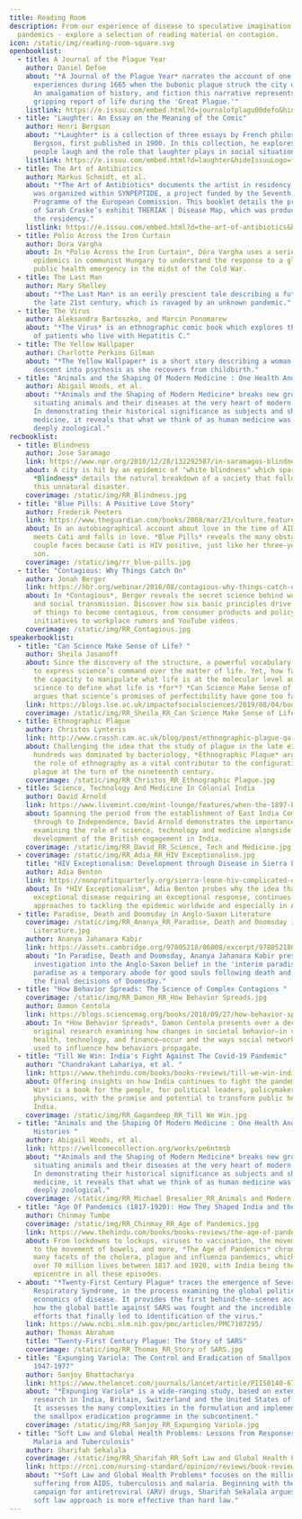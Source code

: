```yaml
---
title: Reading Room
description: From our experience of disease to speculative imagination of future
  pandemics - explore a selection of reading material on contagion.
icon: /static/img/reading-room-square.svg
openbooklist:
  - title: A Journal of the Plague Year
    author: Daniel Defoe
    about: "*A Journal of the Plague Year* narrates the account of one man's
      experiences during 1665 when the bubonic plague struck the city of London.
      An amalgamation of history, and fiction this narrative represents a
      gripping report of life during the 'Great Plague.'"
    listlink: https://e.issuu.com/embed.html?d=journalofplagu00defo&hideIssuuLogo=true&hideShareButton=true&pageNumber=12&u=sciencegallerybengaluru
  - title: "Laughter: An Essay on the Meaning of the Comic"
    author: Henri Bergson
    about: "*Laughter* is a collection of three essays by French philosopher Henri
      Bergson, first published in 1900. In this collection, he explores why
      people laugh and the role that laughter plays in social situations."
    listlink: https://e.issuu.com/embed.html?d=laughter&hideIssuuLogo=true&hideShareButton=true&pageNumber=10&u=sciencegallerybengaluru
  - title: The Art of Antibiotics
    author: Markus Schmidt, et al.
    about: "*The Art of Antibiotics* documents the artist in residency program that
      was organized within SYNPEPTIDE, a project funded by the Seventh Framework
      Programme of the European Commission. This booklet details the production
      of Sarah Craske’s exhibit THERIAK | Disease Map, which was produced during
      the residency."
    listlink: https://e.issuu.com/embed.html?d=the-art-of-antibiotics&hideIssuuLogo=true&hideShareButton=true&u=sciencegallerybengaluru
  - title: Polio Across the Iron Curtain
    author: Dora Vargha
    about: In *Polio Across the Iron Curtain*, Dóra Vargha uses a series of polio
      epidemics in communist Hungary to understand the response to a global
      public health emergency in the midst of the Cold War.
  - title: The Last Man
    author: Mary Shelley
    about: "*The Last Man* is an eerily prescient tale describing a future Earth of
      the late 21st century, which is ravaged by an unknown pandemic."
  - title: The Virus
    author: Aleksandra Bartoszko, and Marcin Ponomarew
    about: "*The Virus* is an ethnographic comic book which explores the experiences
      of patients who live with Hepatitis C."
  - title: The Yellow Wallpaper
    author: Charlotte Perkins Gilman
    about: "*The Yellow Wallpaper* is a short story describing a woman’s gradual
      descent into psychosis as she recovers from childbirth."
  - title: "Animals and the Shaping Of Modern Medicine : One Health And Its Histories"
    author: Abigail Woods, et al.
    about: "*Animals and the Shaping of Modern Medicine* breaks new ground by
      situating animals and their diseases at the very heart of modern medicine.
      In demonstrating their historical significance as subjects and shapers of
      medicine, it reveals that what we think of as human medicine was in fact
      deeply zoological."
recbooklist:
  - title: Blindness
    author: Jose Saramago
    link: https://www.npr.org/2010/12/28/132292587/in-saramagos-blindness-a-vision-of-human-nature
    about: A city is hit by an epidemic of "white blindness" which spares no one.
      *Blindness* details the natural breakdown of a society that follows upon
      this unnatural disaster.
    coverimage: /static/img/RR_Blindness.jpg
  - title: "Blue Pills: A Positive Love Story"
    author: Frederik Peeters
    link: https://www.theguardian.com/books/2008/mar/23/culture.features
    about: In an autobiographical account about love in the time of AIDS, Frederik
      meets Cati and falls in love. *Blue Pills* reveals the many obstacles the
      couple faces because Cati is HIV positive, just like her three-year-old
      son.
    coverimage: /static/img/rr_blue-pills.jpg
  - title: "Contagious: Why Things Catch On"
    author: Jonah Berger
    link: https://hbr.org/webinar/2016/08/contagious-why-things-catch-on
    about: In *Contagious*, Berger reveals the secret science behind word-of-mouth
      and social transmission. Discover how six basic principles drive all sorts
      of things to become contagious, from consumer products and policy
      initiatives to workplace rumors and YouTube videos.
    coverimage: /static/img/RR_Contagious.jpg
speakerbooklist:
  - title: "Can Science Make Sense of Life? "
    author: Sheila Jasanoff
    about: Since the discovery of the structure, a powerful vocabulary has emerged
      to express science’s command over the matter of life. Yet, how far should
      the capacity to manipulate what life is at the molecular level authorize
      science to define what life is *for*? *Can Science Make Sense of Life?*
      argues that science’s promises of perfectibility have gone too far.
    link: https://blogs.lse.ac.uk/impactofsocialsciences/2019/08/04/book-review-can-science-make-sense-of-life-by-sheila-jasanoff/
    coverimage: /static/img/RR_Sheila_RR_Can Science Make Sense of Life.jpg
  - title: Ethnographic Plague
    author: Christos Lynteris
    link: http://www.crassh.cam.ac.uk/blog/post/ethnographic-plague-qa-with-christos-lynteris
    about: Challenging the idea that the study of plague in the late eighteen
      hundreds was dominated by bacteriology, *Ethnographic Plague* argues for
      the role of ethnography as a vital contributor to the configuration of
      plague at the turn of the nineteenth century.
    coverimage: /static/img/RR_Christos_RR_Ethnographic Plague.jpg
  - title: Science, Technology And Medicine In Colonial India
    author: David Arnold
    link: https://www.livemint.com/mint-lounge/features/when-the-1897-bubonic-plague-ravaged-india-11587876174403.html
    about: Spanning the period from the establishment of East India Company rule
      through to Independence, David Arnold demonstrates the importance of
      examining the role of science, technology and medicine alongside the
      development of the British engagement in India.
    coverimage: /static/img/RR_David_RR_Science, Tech and Medicine.jpg
  - coverimage: /static/img/RR_Adia_RR_HIV Exceptionalism.jpg
    title: "HIV Exceptionalism: Development through Disease in Sierra Leone "
    author: Adia Benton
    link: https://nonprofitquarterly.org/sierra-leone-hiv-complicated-disclosure/
    about: In *HIV Exceptionalism*, Adia Benton probes why the idea that HIV is an
      exceptional disease requiring an exceptional response, continues to guide
      approaches to tackling the epidemic worldwide and especially in Africa.
  - title: Paradise, Death and Doomsday in Anglo-Saxon Literature
    coverimage: /static/img/RR_Ananya_RR_Paradise, Death and Doomsday in Anglo-Saxon
      Literature.jpg
    author: Ananya Jahanara Kabir
    link: https://assets.cambridge.org/97805218/06008/excerpt/9780521806008_excerpt.pdf
    about: "In Paradise, Death and Doomsday, Ananya Jahanara Kabir presents an
      investigation into the Anglo-Saxon belief in the 'interim paradise':
      paradise as a temporary abode for good souls following death and pending
      the final decisions of Doomsday."
  - title: "How Behavior Spreads: The Science of Complex Contagions "
    coverimage: /static/img/RR_Damon_RR_How Behavior Spreads.jpg
    author: Damon Centola
    link: https://blogs.sciencemag.org/books/2018/09/27/how-behavior-spreads/
    about: In *How Behavior Spreads*, Damon Centola presents over a decade of
      original research examining how changes in societal behavior—in voting,
      health, technology, and finance―occur and the ways social networks can be
      used to influence how behaviors propagate.
  - title: "Till We Win: India's Fight Against The Covid-19 Pandemic"
    author: "Chandrakant Lahariya, et al. "
    link: https://www.thehindu.com/books/books-reviews/till-we-win-indias-fight-against-the-covid-19-pandemic-review-how-to-fight-a-terror-virus/article34333406.ece
    about: Offering insights on how India continues to fight the pandemic, *Till We
      Win* is a book for the people, for political leaders, policymakers and
      physicians, with the promise and potential to transform public health in
      India.
    coverimage: /static/img/RR_Gagandeep_RR_Till We Win.jpg
  - title: "Animals and the Shaping Of Modern Medicine : One Health And Its
      Histories "
    author: Abigail Woods, et al.
    link: https://wellcomecollection.org/works/pe6ntmsb
    about: "*Animals and the Shaping of Modern Medicine* breaks new ground by
      situating animals and their diseases at the very heart of modern medicine.
      In demonstrating their historical significance as subjects and shapers of
      medicine, it reveals that what we think of as human medicine was in fact
      deeply zoological."
    coverimage: /static/img/RR_Michael Bresalier_RR_Animals and Modern Medicine.jpg
  - title: "Age Of Pandemics (1817-1920): How They Shaped India and the World"
    author: Chinmay Tumbe
    coverimage: /static/img/RR_Chinmay_RR_Age of Pandemics.jpg
    link: https://www.thehindu.com/books/books-reviews/the-age-of-pandemics-review-lessons-for-a-pandemic/article33820062.ece
    about: From lockdowns to lockups, viruses to vaccination, the movement of people
      to the movement of bowels, and more, *The Age of Pandemics* chronicles the
      many facets of the cholera, plague and influenza pandemics, which claimed
      over 70 million lives between 1817 and 1920, with India being the
      epicentre in all these episodes.
  - about: "*Twenty-First Century Plague* traces the emergence of Severe Acute
      Respiratory Syndrome, in the process examining the global politics and
      economics of disease. It provides the first behind-the-scenes account of
      how the global battle against SARS was fought and the incredible research
      efforts that finally led to identification of the virus."
    link: https://www.ncbi.nlm.nih.gov/pmc/articles/PMC7107295/
    author: Thomas Abraham
    title: "Twenty-First Century Plague: The Story of SARS"
    coverimage: /static/img/RR_Thomas_RR_Story of SARS.jpg
  - title: "Expunging Variola: The Control and Eradication of Smallpox in India
      1947-1977"
    author: Sanjoy Bhattacharya
    link: https://www.thelancet.com/journals/lancet/article/PIIS0140-6736(10)60692-7/fulltext
    about: "*Expunging Variola* is a wide-ranging study, based on extensive archival
      research in India, Britain, Switzerland and the United States of America.
      It assesses the many complexities in the formulation and implementation of
      the smallpox eradication programme in the subcontinent."
    coverimage: /static/img/RR_Sanjoy_RR_Expunging Variola.jpg
  - title: "Soft Law and Global Health Problems: Lessons from Responses to HIV/AIDS,
      Malaria and Tuberculosis"
    author: Sharifah Sekalala
    coverimage: /static/img/RR_Sharifah_RR_Soft Law and Global Health Problems.jpg
    link: https://rcni.com/nursing-standard/opinion/reviews/book-review-soft-law-and-global-health-problems-126671
    about: "*Soft Law and Global Health Problems* focuses on the millions of people
      suffering from AIDS, tuberculosis and malaria. Beginning with the AIDS
      campaign for antiretroviral (ARV) drugs, Sharifah Sekalala argues that a
      soft law approach is more effective than hard law."
---
```

